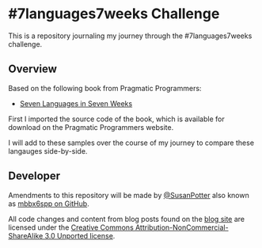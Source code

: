 \#7languages7weeks Challenge
============================

This is a repository journaling my journey through the #7languages7weeks 
challenge.

Overview
--------

Based on the following book from Pragmatic Programmers:
* [Seven Languages in Seven Weeks](http://www.amazon.com/Seven-Languages-Weeks-Programming-Programmers/dp/193435659X/ref=sr_1_1?s=books&tag=supo-20&ie=UTF8&qid=1307764498&sr=1-1)

First I imported the source code of the book, which is available for download
on the Pragmatic Programmers website.

I will add to these samples over the course of my journey to compare these 
langauges side-by-side.

Developer
---------

Amendments to this repository will be made by 
[@SusanPotter](http://twitter.com/SusanPotter) also known as 
[mbbx6spp on GitHub](http://github.com/mbbx6spp).

All code changes and content from blog posts found on the 
[blog site](http://mbbx6spp.github.com/7languages7weeks) are licensed under the 
[Creative Commons Attribution-NonCommercial-ShareAlike 3.0 Unported license](http://creativecommons.org/licenses/by-nc-sa/3.0/legalcode).
